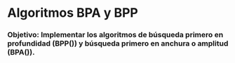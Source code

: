 # Algoritmos BPA y BPP
### Objetivo: Implementar los algoritmos de búsqueda primero en profundidad (BPP()) y búsqueda primero en anchura o amplitud (BPA()).